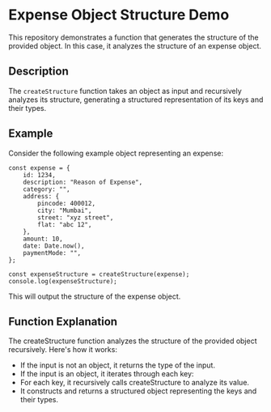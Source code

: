 # Expense Object Structure Demo

This repository demonstrates a function that generates the structure of the provided object. In this case, it analyzes the structure of an expense object.

## Description

The `createStructure` function takes an object as input and recursively analyzes its structure, generating a structured representation of its keys and their types.

## Example

Consider the following example object representing an expense:

```
const expense = {
    id: 1234,
    description: "Reason of Expense",
    category: "",
    address: {
        pincode: 400012,
        city: "Mumbai",
        street: "xyz street",
        flat: "abc 12",
    },
    amount: 10,
    date: Date.now(),
    paymentMode: "",
};

const expenseStructure = createStructure(expense);
console.log(expenseStructure);

```
This will output the structure of the expense object.

## Function Explanation
The createStructure function analyzes the structure of the provided object recursively. Here's how it works:

 - If the input is not an object, it returns the type of the input.
 - If the input is an object, it iterates through each key:
 - For each key, it recursively calls createStructure to analyze its value.
 - It constructs and returns a structured object representing the keys and their types.
